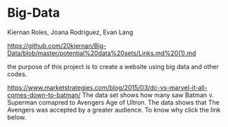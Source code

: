 # Big-Data
Kiernan Roles, Joana Rodriguez, Evan Lang

https://github.com/20kiernan/Big-Data/blob/master/potential%20data%20sets/Links.md%20(1).md


the purpose of this project is to create a website using big data and other codes.

https://www.marketstrategies.com/blog/2015/03/dc-vs-marvel-it-all-comes-down-to-batman/
The data set shows how many saw Batman v. Superman comapred to Avengers Age of Ultron. The data shows that The Avengers was accepted by a greater audience. To know why click the link below.
